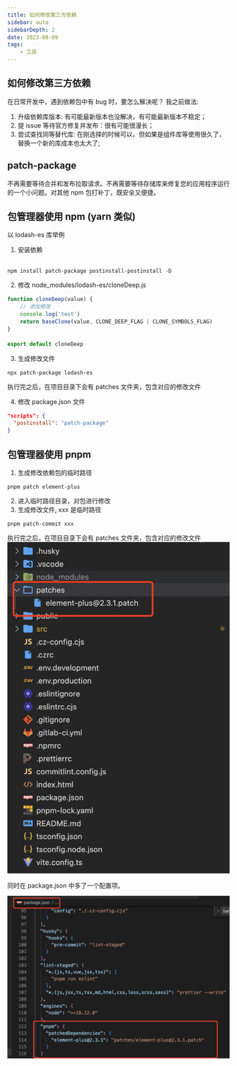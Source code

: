```yaml
---
title: 如何修改第三方依赖
sidebar: auto
sidebarDepth: 2
date: 2023-08-09
tags:
    - 工具
---
```


## 如何修改第三方依赖

在日常开发中，遇到依赖包中有 bug 时，要怎么解决呢？
我之前做法:

1. 升级依赖库版本: 有可能最新版本也没解决，有可能最新版本不稳定；
2. 提 issue 等待官方修复并发布：很有可能很漫长；
3. 尝试查找同等替代库: 在刚选择的时候可以，但如果是组件库等使用很久了，替换一个新的库成本也太大了;

## patch-package

不再需要等待合并和发布拉取请求。不再需要等待存储库来修复您的应用程序运行的一个小问题。对其他 npm 包打补丁，既安全又便捷。

## 包管理器使用 npm (yarn 类似)

以 lodash-es 库举例

1. 安装依赖

```shell

npm install patch-package postinstall-postinstall -D
```

2. 修改 node_modules/lodash-es/cloneDeep.js

```js
function cloneDeep(value) {
    // 添加修改
    console.log('test')
    return baseClone(value, CLONE_DEEP_FLAG | CLONE_SYMBOLS_FLAG)
}

export default cloneDeep
```

3. 生成修改文件

```shell
npx patch-package lodash-es
```

执行完之后，在项目目录下会有 patches 文件夹，包含对应的修改文件

4. 修改 package.json 文件

```json
"scripts": {
  "postinstall": "patch-package"
}
```

## 包管理器使用 pnpm

1. 生成修改依赖包的临时路径

```
pnpm patch element-plus
```

2. 进入临时路径目录，对包进行修改
3. 生成修改文件, xxx 是临时路径

```shell
pnpm patch-commit xxx
```

执行完之后，在项目目录下会有 patches 文件夹，包含对应的修改文件
![结果](https://raw.githubusercontent.com/AprilTong/image/master/20230809172222.png)

同时在 package.json 中多了一个配置项。

![](https://raw.githubusercontent.com/AprilTong/image/master/20230809172350.png)

